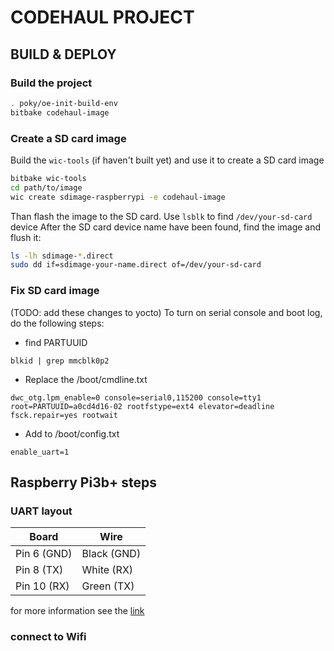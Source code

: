 # CODEHAUL PROJECT


## BUILD & DEPLOY 

### Build the project

```bash
. poky/oe-init-build-env 
bitbake codehaul-image
```

### Create a SD card image

Build the `wic-tools` (if haven't built yet) and use it to create a SD card image
```bash
bitbake wic-tools
cd path/to/image
wic create sdimage-raspberrypi -e codehaul-image
```
Than flash the image to the SD card. Use `lsblk` to find `/dev/your-sd-card` device
After the SD card device name have been found, find the image and flush it:
```bash
ls -lh sdimage-*.direct
sudo dd if=sdimage-your-name.direct of=/dev/your-sd-card
```

### Fix SD card image

(TODO: add these changes to yocto)
To turn on serial console and boot log, do the following steps:
- find PARTUUID
```
blkid | grep mmcblk0p2
```
- Replace the /boot/cmdline.txt
```
dwc_otg.lpm_enable=0 console=serial0,115200 console=tty1 root=PARTUUID=a0cd4d16-02 rootfstype=ext4 elevator=deadline fsck.repair=yes rootwait
```
- Add to /boot/config.txt
```
enable_uart=1
```

## Raspberry Pi3b+ steps

### UART layout

| Board       | Wire        |
|-------------|-------------|
| Pin 6 (GND) | Black (GND) |
| Pin 8 (TX)  | White (RX)  |
| Pin 10 (RX) | Green (TX)  |

for more information see the [link](https://pinout.xyz/)

### connect to Wifi

